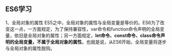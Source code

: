 ## ES6学习
1、全局对象的属性
ES5之中，全局对象的属性与全局变量是等价的。ES6为了改变这一点，一方面规定，为了保持兼容性，var命令和function命令声明的全局变量，依旧是全局对象的属性；另一方面规定，__let命令、const命令、class命令声明的全局变量，不属于全局对象的属性__。也就是说，从ES6开始，全局变量将逐步与全局对象的属性脱钩。